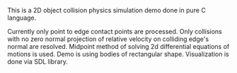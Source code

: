 This is a 2D object collision physics simulation demo done in pure C language.

Currently only point to edge contact points are processed.
Only collisions with no zero normal projection of relative
    velocity on colliding edge's normal  are resolved.
Midpoint method of solving 2d differential equations of motions is used.
Demo is using bodies of rectangular shape.
Visualization is done via SDL library.